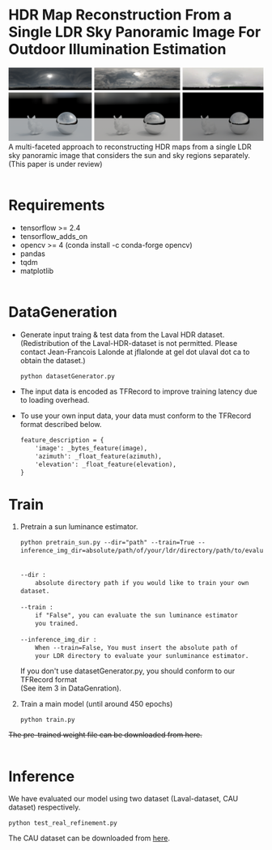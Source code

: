 # HDR Map Reconstruction From a Single LDR Sky Panoramic Image For Outdoor Illumination Estimation

![result1](figure/rendered.png)
A multi-faceted approach to reconstructing HDR maps from a single LDR sky panoramic image that considers the sun and sky regions separately.
(This paper is under review)
</br></br>

# Requirements

- tensorflow >= 2.4
- tensorflow_adds_on
- opencv >= 4 (conda install -c conda-forge opencv)
- pandas
- tqdm
- matplotlib
</br></br>

# DataGeneration

- Generate input traing & test data from the Laval HDR dataset. \
(Redistribution of the Laval-HDR-dataset is not permitted. Please contact Jean-Francois Lalonde at jflalonde at gel dot ulaval dot ca to obtain the dataset.)

    ```
    python datasetGenerator.py
    ```

- The input data is encoded as TFRecord to improve training latency due to loading overhead.

- To use your own input data, your data must conform to the TFRecord format described below.

    ```
    feature_description = {
        'image': _bytes_feature(image),
        'azimuth': _float_feature(azimuth),
        'elevation': _float_feature(elevation),
    }
    ```

# Train

1. Pretrain a sun luminance estimator.

    ```
    python pretrain_sun.py --dir="path" --train=True --inference_img_dir=absolute/path/of/your/ldr/directory/path/to/evaluate/the/sun/luminance/estimator
    

    --dir :
        absolute directory path if you would like to train your own dataset.
    
    --train :
        if "False", you can evaluate the sun luminance estimator 
        you trained.
    
    --inference_img_dir :
        When --train=False, You must insert the absolute path of 
        your LDR directory to evaluate your sunluminance estimator.

    ```

    If you don't use datasetGenerator.py, you should conform to our TFRecord format \
    (See item 3 in DataGenration).

2. Train a main model (until around 450 epochs)

    ```
    python train.py
    ```

~~The pre-trained weight file can be downloaded from here.~~
</br></br>

# Inference

We have evaluated our model using two dataset (Laval-dataset, CAU dataset) respectively.

```
python test_real_refinement.py
```

The CAU dataset can be downloaded from [here](https://drive.google.com/drive/folders/1-EujEiQdLnBVUENRKUOU56_g0PgdWYVI?usp=sharing).
